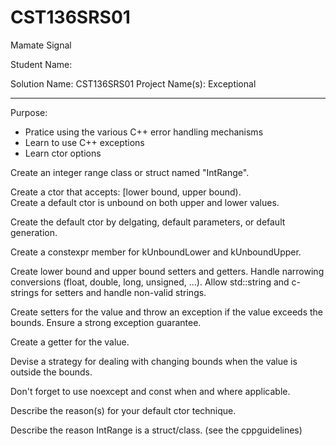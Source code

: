 # CST136SRS01
Mamate Signal

Student Name: <Not your secret Class ID>

Solution Name: CST136SRS01
Project Name(s): Exceptional

---

Purpose:

- Pratice using the various C++ error handling mechanisms
- Learn to use C++ exceptions
- Learn ctor options

Create an integer range class or struct named "IntRange".

Create a ctor that accepts: \[lower bound, upper bound).  
Create a default ctor is unbound on both upper and lower values.  

Create the default ctor by delgating, default parameters, or default generation. 

Create a constexpr member for kUnboundLower and kUnboundUpper. 

Create lower bound and upper bound setters and getters. Handle narrowing conversions (float, double, long, unsigned, ...). Allow std::string and c-strings for setters and handle non-valid strings. 

Create setters for the value and throw an exception if the value exceeds the bounds. Ensure a strong exception guarantee. 

Create a getter for the value. 

Devise a strategy for dealing with changing bounds when the value is outside the bounds. 

Don't forget to use noexcept and const when and where applicable. 

Describe the reason(s) for your default ctor technique.  

Describe the reason IntRange is a struct/class. (see the cppguidelines)
